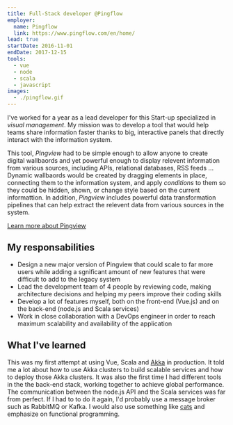 ```yaml
---
title: Full-Stack developer @Pingflow
employer:
  name: Pingflow
  link: https://www.pingflow.com/en/home/
lead: true
startDate: 2016-11-01
endDate: 2017-12-15
tools:
  - vue
  - node
  - scala
  - javascript
images:
  - ./pingflow.gif
---
```


I've worked for a year as a lead developer for this Start-up specialized in _visual management_. My mission was to develop a tool that would help
teams share information faster thanks to big, interactive panels that directly interact with the information system.

This tool, _Pingview_ had to be simple enough to allow anyone to create digital wallbaords and yet powerful enough to display relevent information from various sources, 
including APIs, relational databases, RSS feeds ... Dynamic wallbaords would be created by dragging elements in place, connecting them to the information system, and apply _conditions_
to them so they could be hidden, shown, or change style based on the current informattion. In addition, _Pingview_ includes powerful data transformation pipelines that can help extract
the relevent data from various sources in the system.

[Learn more about Pingview](https://www.pingview.io/en/)

## My responsabilities

- Design a new major version of Pingview that could scale to far more users while adding a sgnificant amount of new features that were
difficult to add to the legacy system
- Lead the development team of 4 people by reviewing code, making architecture decisions and helping my peers improve their coding skills
- Develop a lot of features myself, both on the front-end (Vue.js) and on the back-end (node.js and Scala services)
- Work in close collaboration with a DevOps engineer in order to reach maximum scalability and availability of the application

## What I've learned

This was my first attempt at using Vue, Scala and [Akka](https://akka.io/) in production.
It told me a lot about how to use Akka clusters to build scalable services and how to deploy those Akka clusters. It was also the first time I had different tools in the 
the back-end stack, working together to achieve global performance. The communication between the node.js API and the Scala services was far from perfect.
If I had to to do it again, I'd probably use a message broker such as RabbitMQ or Kafka. I would also use something like [cats](https://typelevel.org/cats/) and emphasize
on functional programming.
